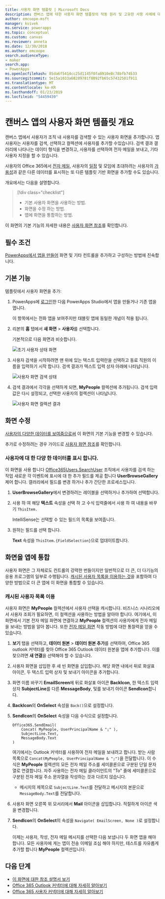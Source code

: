 ```yaml
---
title: 사용자 화면 템플릿 | Microsoft Docs
description: 캔버스 앱에 대한 사용자 화면 템플릿의 작동 원리 및 고유한 사용 사례에 대한 화면을 확장하는 방법 이해
author: emcoope-msft
manager: kvivek
ms.service: powerapps
ms.topic: conceptual
ms.custom: canvas
ms.reviewer: anneta
ms.date: 12/30/2018
ms.author: emcoope
search.audienceType:
- maker
search.app:
- PowerApps
ms.openlocfilehash: 85da6f5414cc25d1145f0fa8910e8c78bfb74533
ms.sourcegitcommit: 5e15a1033a68289781f8092fb65c57432501f911
ms.translationtype: MT
ms.contentlocale: ko-KR
ms.lasthandoff: 01/23/2019
ms.locfileid: "54459439"
---
```

# <a name="overview-of-the-people-screen-template-for-canvas-apps"></a>캔버스 앱의 사용자 화면 템플릿 개요

캔버스 앱에서 사용자가 조직 내 사용자를 검색할 수 있는 사용자 화면을 추가합니다. 앱 사용자는 사용자를 검색, 선택하고 컬렉션에 사용자를 추가할 수있습니다. 검색 결과 갤러리에 나타나는 데이터 형식을 변경하고, 사용자를 선택하여 전자 메일을 보내고, 기타 사용자 지정을 할 수 있습니다.

사용자의 Office 365에서 [전자 메일](email-screen-overview.md), 사용자의 [일정](calendar-screen-overview.md) 및 모임에 초대하려는 사용자의 [가용성](meeting-screen-overview.md)과 같은 다른 데이터를 표시하는 또 다른 템플릿 기반 화면을 추가할 수도 있습니다.

개요에서는 다음을 설명합니다.
> [!div class="checklist"]
> * 기본 사용자 화면을 사용하는 방법.
> * 화면을 수정 하는 방법.
> * 앱에 화면을 통합하는 방법.

이 화면의 기본 기능의 자세한 내용은 [사용자 화면 참조](people-screen-reference.md)를 확인합니다.

## <a name="prerequisite"></a>필수 조건

[PowerApps에서 앱을 만들어](../data-platform-create-app-scratch.md) 화면 및 기타 컨트롤을 추가하고 구성하는 방법에 친숙합니다.

## <a name="default-functionality"></a>기본 기능

템플릿에서 사용자 화면을 추가:

1. PowerApps에 [로그인](http://web.powerapps.com?utm_source=padocs&utm_medium=linkinadoc&utm_campaign=referralsfromdoc)한 다음 PowerApps Studio에서 앱을 만들거나 기존 앱을 엽니다.

    이 항목에서는 전화 앱을 보여주지만 태블릿 앱에 동일한 개념이 적용 됩니다.

1. 리본의 **홈** 탭에서 **새 화면** > **사용자**를 선택합니다.

    기본적으로 다음 화면과 비슷합니다.

    ![초기 사용자 상태 화면](media/people-screen/people-screen-empty.png)

1. 사용자 검색을 시작하려면 맨 위에 있는 텍스트 입력란을 선택하고 동료 직원의 이름을 입력하기 시작 합니다. 검색 결과가 텍스트 입력 상자 아래에 나타납니다.

    ![사용자 화면 검색 상태](media/people-screen/people-browse-gall-full.png)

1. 검색 결과에서 각각을 선택하게 되면, **MyPeople** 컬렉션에 추가됩니다. 검색 입력 값은 다시 설정되고, 선택한 사용자의 컬렉션이 나타납니다.

    ![사용자 화면 컬렉션 결과](media/people-screen/people-people-gall-full.png)

## <a name="modify-the-screen"></a>화면 수정

[사용자의 다양한 데이터를 보여줌으로써](people-screen-overview.md#show-different-data-for-people) 이 화면의 기본 기능을 변경할 수 있습니다.

추가로 수정하려는 경우 가이드로 [사용자 화면 참조](./people-screen-reference.md)를 확인합니다.

### <a name="show-different-data-for-people"></a>사용자에 대 한 다양 한 데이터를 표시 합니다.

이 화면을 사용 합니다 [Office365Users.SearchUser](https://docs.microsoft.com/connectors/office365users/#searchuser) 조직에서 사용자를 검색 하는 작업 새로운 각 이벤트에 표시에 대 한 추가 필드를 제공 합니다 **UserBrowseGallery** 제어 합니다. 갤러리에서 필드를 변경 하거나 추가 간단한 프로세스입니다.

1. **UserBrowseGallery**에서 변경하려는 레이블을 선택하거나 추가하여 선택합니다.

1. 사용 하 여 해당 **텍스트** 속성을 선택 하 고 수식 입력줄에서 사용 하 여 내용을 바꾸기 `ThisItem.`

    IntelliSense는 선택할 수 있는 필드의 목록을 보여줍니다.

1. 원하는 필드를 선택 합니다.

    **Text** 속성을 `ThisItem.{FieldSelection}`으로 업데이트합니다.

## <a name="integrate-the-screen-into-an-app"></a>화면을 앱에 통합

사용자 화면은 그 자체로도 컨트롤의 강력한 번들이지만 일반적으로 더 큰, 더 다기능의 응용 프로그램의 일부로 수행됩니다. [캐시된 사용자 목록을 이용하는 것](people-screen-overview.md#use-your-cached-list-of-people)을 포함하여 다양한 방법으로 더 큰 앱에 이 화면을 통합할 수 있습니다.

### <a name="use-your-cached-list-of-people"></a>캐시된 사용자 목록 이용

사용자 화면은 **MyPeople** 컬렉션에서 사용자 선택을 캐시합니다. 비즈니스 시나리오에서 사용자 조회가 필요하면, 이 컬렉션을 사용하는 방법을 알아야 합니다. 여기에서, 이 화면에서 기본 전자 메일 화면에 연결하고 **MyPeople** 컬렉션의 사용자에게 전자 메일을 보내는 방법을 알아 봅니다. 또한 [전자 메일 화면](./email-screen-overview.md) 작동 방법에 대한 통찰력을 얻을 수 있습니다.

1. **보기** 탭을 선택하고, **데이터 원본** > **데이터 원본 추가**를 선택하여, Office 365 outlook 커넥터를 찾아 Office 365 Outlook 데이터 원본을 앱에 추가합니다. 이를 찾으려면 **새 연결**을 선택해야 할 수 있습니다.
1. 사용자 화면을 삽입한 후 새 빈 화면을 삽입합니다. 해당 화면 내에서 뒤로 화살표 아이콘, 두 텍스트 입력 상자 및 보내기 아이콘을 추가합니다.
1. 화면 이름 바꾸기 **EmailScreen**에 뒤로 화살표 아이콘 **BackIcon**, 한 텍스트 입력 상자 **SubjectLine**를 다른 **MessageBody**, 및를 보내기 아이콘 **SendIcon**합니다.
1. **BackIcon**의 **OnSelect** 속성을 `Back()`으로 설정합니다.
1. **SendIcon**의 **OnSelect** 속성을 다음 수식으로 설정합니다.

    ```powerapps-dot
    Office365.SendEmail( 
        Concat( MyPeople, UserPrincipalName & ";" ), 
        SubjectLine.Text, 
        MessageBody.Text 
    )
    ```
    
    여기에서는 Outlook 커넥터를 사용하여 전자 메일을 보내려고 합니다. 받는 사람 목록으로 `Concat(MyPeople, UserPrincipalName & ";")`을 전달합니다. 이 수식은 **MyPeople** 컬렉션의 모든 전자 메일 주소를 세미콜론으로 구분된 단일 문자열로 연결합니다. 자주 사용하는 전자 메일 클라이언트의 "To" 줄에 세미콜론으로 구분된 전자 메일 주소 문자열을 작성하는 것과 다르지 않습니다.
    * 메시지의 제목으로 `SubjectLine.Text`를 전달하고 메시지의 본문으로 `MessageBody.Text`를 전달합니다.
1. 사용자 화면 오른쪽 위 모서리에서 **Mail** 아이콘을 삽입합니다.
   적절하게 아이콘 색을 변경합니다.
1. **SendIcon**의 **OnSelect**의 속성을 `Navigate( EmailScreen, None )`로 설정합니다.

    이제는 사용자, 작성, 전자 메일 메시지를 선택한 다음 보냅니다 두 화면 앱을 해야 합니다. 모든 사용자에 게는 앱이 전송 이메일 조심 해야 하지만, 테스트를 자유롭게 추가할 합니다 **MyPeople** 컬렉션입니다.

## <a name="next-steps"></a>다음 단계

* [이 화면에 대한 참조 설명서 보기](./people-screen-reference.md)
* [Office 365 Outlook 커넥터에 대해 자세히 알아보기](../connections/connection-office365-outlook.md)
* [Office 365 사용자 커넥터에 대해 자세히 알아보기](../connections/connection-office365-users.md)
